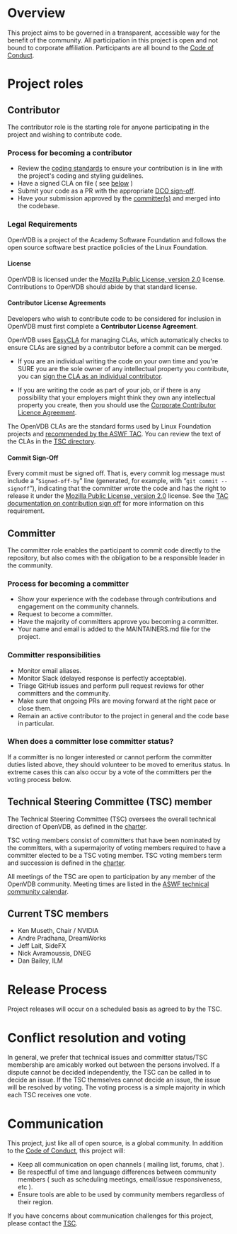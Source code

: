 # Overview

This project aims to be governed in a transparent, accessible way for the benefit of the community. All participation in this project is open and not bound to corporate affiliation. Participants are all bound to the [Code of Conduct](CODE_OF_CONDUCT.md).

# Project roles

## Contributor

The contributor role is the starting role for anyone participating in the project and wishing to contribute code.

### Process for becoming a contributor

* Review the [coding standards](https://academysoftwarefoundation.github.io/openvdb/codingStyle.html) to ensure your contribution is in line with the project's coding and styling guidelines.
* Have a signed CLA on file ( see [below](#contributor-license-agreements) )
* Submit your code as a PR with the appropriate [DCO sign-off](#commit-sign-off).
* Have your submission approved by the [committer(s)](#committer) and merged into the codebase.

### Legal Requirements

OpenVDB is a project of the Academy Software Foundation and follows the
open source software best practice policies of the Linux Foundation.

#### License

OpenVDB is licensed under the [Mozilla Public License, version 2.0](LICENSE.md)
license. Contributions to OpenVDB should abide by that standard
license.

#### Contributor License Agreements

Developers who wish to contribute code to be considered for inclusion
in OpenVDB must first complete a **Contributor License Agreement**.

OpenVDB uses [EasyCLA](https://lfcla.com/) for managing CLAs, which automatically
checks to ensure CLAs are signed by a contributor before a commit
can be merged.

* If you are an individual writing the code on your own time and
  you're SURE you are the sole owner of any intellectual property you
  contribute, you can [sign the CLA as an individual contributor](https://docs.linuxfoundation.org/lfx/easycla/contributors/individual-contributor).

* If you are writing the code as part of your job, or if there is any
  possibility that your employers might think they own any
  intellectual property you create, then you should use the [Corporate
  Contributor Licence
  Agreement](https://docs.linuxfoundation.org/lfx/easycla/contributors/corporate-contributor).

The OpenVDB CLAs are the standard forms used by Linux Foundation
projects and [recommended by the ASWF TAC](https://github.com/AcademySoftwareFoundation/tac/blob/master/process/contributing.md#contributor-license-agreement-cla). You can review the text of the CLAs in the [TSC directory](tsc/).

#### Commit Sign-Off

Every commit must be signed off.  That is, every commit log message
must include a “`Signed-off-by`” line (generated, for example, with
“`git commit --signoff`”), indicating that the committer wrote the
code and has the right to release it under the
[Mozilla Public License, version 2.0](LICENSE.md)
license. See the [TAC documentation on contribution sign off](https://github.com/AcademySoftwareFoundation/tac/blob/master/process/contributing.md#contribution-sign-off) for more information on this requirement.

## Committer

The committer role enables the participant to commit code directly to the repository, but also comes with the obligation to be a responsible leader in the community.

### Process for becoming a committer

* Show your experience with the codebase through contributions and engagement on the community channels.
* Request to become a committer.
* Have the majority of committers approve you becoming a committer.
* Your name and email is added to the MAINTAINERS.md file for the project.

### Committer responsibilities

* Monitor email aliases.
* Monitor Slack (delayed response is perfectly acceptable).
* Triage GitHub issues and perform pull request reviews for other committers and the community.
* Make sure that ongoing PRs are moving forward at the right pace or close them.
* Remain an active contributor to the project in general and the code base in particular.

### When does a committer lose committer status?

If a committer is no longer interested or cannot perform the committer duties listed above, they
should volunteer to be moved to emeritus status. In extreme cases this can also occur by a vote of
the committers per the voting process below.

## Technical Steering Committee (TSC) member

The Technical Steering Committee (TSC) oversees the overall technical direction of OpenVDB, as defined in the [charter](charter.md).

TSC voting members consist of committers that have been nominated by the committers, with a supermajority of voting members required to have a committer elected to be a TSC voting member. TSC voting members term and succession is defined in the [charter](charter.md).

All meetings of the TSC are open to participation by any member of the OpenVDB community. Meeting times are listed in the [ASWF technical community calendar](https://lists.aswf.io/g/tac/calendar).

## Current TSC members

* Ken Museth, Chair / NVIDIA
* Andre Pradhana, DreamWorks
* Jeff Lait, SideFX
* Nick Avramoussis, DNEG
* Dan Bailey, ILM

# Release Process

Project releases will occur on a scheduled basis as agreed to by the TSC.

# Conflict resolution and voting

In general, we prefer that technical issues and committer status/TSC membership are amicably worked out
between the persons involved. If a dispute cannot be decided independently, the TSC can be
called in to decide an issue. If the TSC themselves cannot decide an issue, the issue will
be resolved by voting. The voting process is a simple majority in which each TSC receives one vote.

# Communication

This project, just like all of open source, is a global community. In addition to the [Code of Conduct](CODE_OF_CONDUCT.md), this project will:

* Keep all communication on open channels ( mailing list, forums, chat ).
* Be respectful of time and language differences between community members ( such as scheduling meetings, email/issue responsiveness, etc ).
* Ensure tools are able to be used by community members regardless of their region.

If you have concerns about communication challenges for this project, please contact the [TSC](mailto:openvdb-tsc-private@lists.aswf.io).
